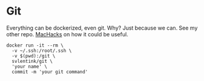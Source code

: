 # Git

Everything can be dockerized, even git.
Why? Just because we can.
See my other repo. [MacHacks](http://github.com/svlentink/machacks) on how it could be useful.

```
docker run -it --rm \
  -v ~/.ssh:/root/.ssh \
  -v $(pwd):/git \
  svlentink/git \
  'your name' \
  commit -m 'your git command'
```


